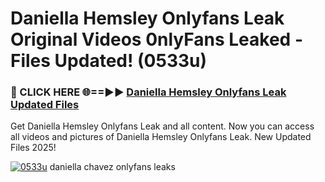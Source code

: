 # Daniella Hemsley Onlyfans Leak Original Videos 0nlyFans Leaked - Files Updated! (0533u)

<h3>🔴 CLICK HERE 🌐==►► <a href="https://tinyurl.com/ms9xzufz" rel="nofollow">Daniella Hemsley Onlyfans Leak Updated Files</a></h3>

Get Daniella Hemsley Onlyfans Leak and all content. Now you can access all videos and pictures of Daniella Hemsley Onlyfans Leak. New Updated Files 2025!

[![0533u](https://i.imgur.com/NaUBvic.gif)](https://tinyurl.com/ms9xzufz)
daniella chavez onlyfans leaks